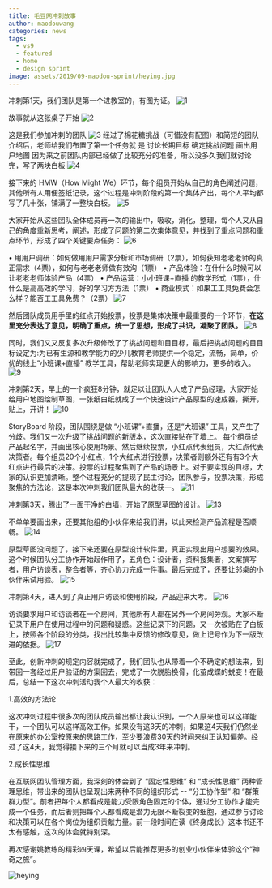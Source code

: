 ```yaml
---
title: 毛豆网冲刺故事
author: maodouwang
categories: news
tags:
  - vs9
  - featured
  - home
  - design sprint
image: assets/2019/09-maodou-sprint/heying.jpg
---
```

冲刺第1天，我们团队是第⼀个进教室的，有图为证。
![1](/assets\2019\09-maodou-sprint/1.jpg)

故事就从这张桌⼦开始
![2](/assets\2019\09-maodou-sprint/2.jpg)

这是我们参加冲刺的团队
![3](/assets\2019\09-maodou-sprint/3.jpg)
经过了棉花糖挑战（可惜没有配图）和简短的团队介绍后，⽼师给我们布置了第⼀个任务就
是
   讨论长期⽬标
   确定挑战问题
   画出⽤户地图
因为来之前团队内部已经做了⽐较充分的准备，所以没多久我们就讨论完，写了两块⽩板
![4](/assets\2019\09-maodou-sprint/4.jpg)

接下来的 HMW（How Might We）环节，每个组员开始从⾃⼰的⾓⾊阐述问题，其他所有⼈⽤便签纸记录，这个过程是冲刺阶段的第⼀个集体产出，每个⼈平均都写了⼏⼗张，铺满了⼀整块⽩板。
![5](/assets\2019\09-maodou-sprint/5.jpg)

⼤家开始从这些团队全体成员再⼀次的输出中，吸收，消化，整理，每个⼈又从⾃⼰的⾓度重新思考，阐述，形成了问题的第⼆次集体意见，并找到了重点问题和重点环节，形成了四个关键要点任务：
![6](/assets\2019\09-maodou-sprint/6.jpg)

• ⽤用户调研：如何做⽤用户需求分析和市场调研（2票），如何获知⽼老老师的真正需求（4票），如何与⽼老老师做有效沟（1票）
• 产品体验：在什什么时候可以让⽼老老师体验产品（4票）
• 产品运营：⼩小班课+直播 的教学形式（1票），什什么是⾼高效的学习，好的学习⽅方法（1票）
• 商业模式：如果⼯工具免费会怎么样？能否⼯工具免费？（2票）
![7](/assets\2019\09-maodou-sprint/7.jpg)

然后团队成员⽤⼿⾥的红点开始投票，投票是集体决策中最重要的⼀个环节，**在这⾥充分表达了意见，明确了重点，统⼀了思想，形成了共识，凝聚了团队。**
![8](/assets\2019\09-maodou-sprint/8.jpg)

同时，我们⼜又反复多次升级修改了了挑战问题和⽬目标，最后把挑战问题的⽬目标设定为:为已有⽣源和教学能⼒的少⼉教育⽼师提供⼀个稳定，流畅，简单，价优的线上“⼩班课+直播” 教学⼯具，帮助⽼师实现更⼤的影响⼒，更多的收⼊。
![9](/assets\2019\09-maodou-sprint/9.jpg)

冲刺第2天，早上的⼀个疯狂8分钟，就⾜以让团队⼈⼈成了产品经理，⼤家开始给⽤户地图绘制草图，⼀张纸⽩纸就成了⼀个快速设计产品原型的速成器，撕开，贴上，开讲！
![10](/assets\2019\09-maodou-sprint/10.jpg)

StoryBoard 阶段，团队围绕是做 “⼩班课”+直播，还是“⼤班课” ⼯具，又产⽣了分歧。我们又⼀次升级了挑战问题的新版本，这次直接贴在了墙上。
每个组员给产品起名字，并画出核⼼使⽤场景。然后继续投票，⼩红点代表组员，⼤红点代表决策者。每个组员20个⼩红点，1个⼤红点进⾏投票，决策者则额外还有有3个⼤红点进⾏最后的决策。投票的过程聚焦到了产品的场景上。对于要实现的⽬标，⼤家的认识更加清晰。整个过程充分的提现了民主讨论，团队参与，投票决策，形成聚焦的⽅法论，这是本次冲刺我们团队最⼤的收获⼀。
![11](/assets\2019\09-maodou-sprint/11.jpg)

冲刺第3天，腾出了⼀⾯⼲净的⽩墙，开始了原型草图的设计。
![13](/assets\2019\09-maodou-sprint/13.jpg)

不单单要画出来，还要其他组的⼩伙伴来给我们讲，以此来检测产品流程是否顺畅。
![14](/assets\2019\09-maodou-sprint/14.jpg)

原型草图没问题了，接下来还要在原型设计软件⾥，真正实现出⽤户想要的效果。这个时候团队分⼯协作开始起作⽤了，五⾓⾊：设计者，资料搜集者，⽂案撰写者，⽤户访谈表，整合者等，齐⼼协⼒完成⼀件事。最后完成了，还要让邻桌的⼩伙伴来试⽤验。
![15](/assets\2019\09-maodou-sprint/15.jpg)

冲刺第4天，进⼊到了真正⽤户访谈和使⽤阶段，产品迎来⼤考。
![16](/assets\2019\09-maodou-sprint/16.jpg)

访谈要求⽤户和访谈者在⼀个房间，其他所有⼈都在另外⼀个房间旁观。⼤家不断记录下⽤户在使⽤过程中的问题和疑惑。这些记录下的问题，又⼀次被贴在了⽩板上，按照各个阶段的分类，找出⽐较集中反馈的修改意见，做上记号作为下⼀版改进的依据。
![17](/assets\2019\09-maodou-sprint/17.jpg)

⾄此，创新冲刺的规定内容就完成了，我们团队也从带着⼀个不确定的想法来，到带回⼀套经过⽤户验证的⽅案回去，完成了⼀次脱胎换⾻，化茧成蝶的蜕变！在最后，总结⼀下这次冲刺活动我个⼈最⼤的收获：

1.⾼效的⽅法论

这次冲刺过程中很多次的团队成员输出都让我认识到，⼀个⼈原来也可以这样能⼲，⼀个团队可以这样⾼效⼯作。如果没有这3天的冲刺，如果这4天我们仍然坐在原来的办公室按原来的思路⼯作，⾄少要浪费30天的时间来纠正认知偏差。经过了这4天，我觉得接下来的三个⽉就可以当成3年来冲刺。

2.成长性思维

在互联⽹团队管理⽅⾯，我深刻的体会到了 “固定性思维” 和 “成长性思维” 两种管理思维，带出来的团队也呈现出来两种不同的组织形式 -- “分⼯协作型” 和 “群策群⼒型”。前者把每个⼈都看成是能⼒受限⾓⾊固定的个体，通过分⼯协作才能完成⼀个任务，⽽后者则把每个⼈都看成是潜⼒⽆限不断裂变的细胞，通过参与讨论和决策可以在各个岗位为组织贡献⼒量。前⼀段时间在读《终⾝成长》这本书还不太有感触，这次的体会就特别深。

再次感谢姚教练的精彩四天课，希望以后能推荐更多的创业⼩伙伴来体验这个“神奇之旅”。

![heying](/assets\2019\09-maodou-sprint/heying.jpg)
